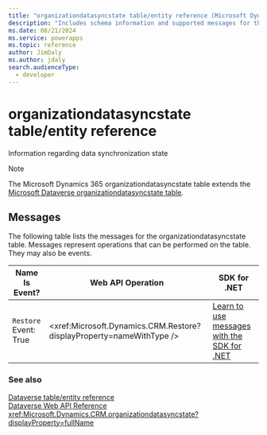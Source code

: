 ```yaml
---
title: "organizationdatasyncstate table/entity reference (Microsoft Dynamics 365)"
description: "Includes schema information and supported messages for the organizationdatasyncstate table/entity with Microsoft Dynamics 365."
ms.date: 08/21/2024
ms.service: powerapps
ms.topic: reference
author: JimDaly
ms.author: jdaly
search.audienceType: 
  - developer
---
```


# organizationdatasyncstate table/entity reference

Information regarding data synchronization state

> [!NOTE]
> The Microsoft Dynamics 365 organizationdatasyncstate table extends the [Microsoft Dataverse organizationdatasyncstate table](/power-apps/developer/data-platform/reference/entities/organizationdatasyncstate).


## Messages

The following table lists the messages for the organizationdatasyncstate table.
Messages represent operations that can be performed on the table. They may also be events.

| Name <br />Is Event? |Web API Operation |SDK for .NET |
| ---- | ----- |----- |
| `Restore`<br />Event: True |<xref:Microsoft.Dynamics.CRM.Restore?displayProperty=nameWithType /> |[Learn to use messages with the SDK for .NET](/power-apps/developer/data-platform/org-service/use-messages)|





### See also

[Dataverse table/entity reference](../about-entity-reference.md)  
[Dataverse Web API Reference](/power-apps/developer/data-platform/webapi/reference/about)   
<xref:Microsoft.Dynamics.CRM.organizationdatasyncstate?displayProperty=fullName>
